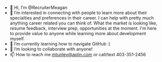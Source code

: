 - 👋 Hi, I’m @RecruiterMeagan
- 👀 I’m interested in connecting with people to learn more about their specialties and preferences in their career. I can help with pretty much anything career related you can think of. What the market is looking like, resume feedback, interview prep, opportunities at the moment. I'm here to provide value to anyone while learning more about development myself.
- 🌱 I’m currently learning how to navigate GitHub :)
- 💞️ I’m looking to collaborate with anyone!
- 📫 How to reach me mtunley@aplin.com or call/text 403-351-2456

<!---
RecruiterMeagan/RecruiterMeagan is a ✨ special ✨ repository because its `README.md` (this file) appears on your GitHub profile.
You can click the Preview link to take a look at your changes.
--->
